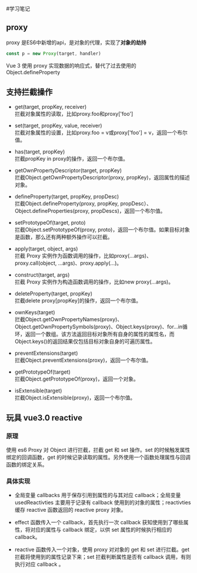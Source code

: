 
#学习笔记

## proxy
proxy 是ES6中新增的api，是对象的代理，实现了**对象的劫持**

```js
const p = new Proxy(target, handler)

```
Vue 3 使用 proxy 实现数据的响应式，替代了过去使用的 Object.defineProperty

## 支持拦截操作

  * get(target, propKey, receiver)  
        拦截对象属性的读取，比如proxy.foo和proxy['foo']
  * set(target, propKey, value, receiver)  
      拦截对象属性的设置，比如proxy.foo = v或proxy['foo'] = v，返回一个布尔值。
  * has(target, propKey)  
      拦截propKey in proxy的操作，返回一个布尔值。
  * getOwnPropertyDescriptor(target, propKey)  
      拦截Object.getOwnPropertyDescriptor(proxy, propKey)，返回属性的描述对象。
  * defineProperty(target, propKey, propDesc)  
      拦截Object.defineProperty(proxy, propKey, propDesc）、Object.defineProperties(proxy, propDescs)，返回一个布尔值。
  * setPrototypeOf(target, proto)  
      拦截Object.setPrototypeOf(proxy, proto)，返回一个布尔值。如果目标对象是函数，那么还有两种额外操作可以拦截。
  * apply(target, object, args)  
      拦截 Proxy 实例作为函数调用的操作，比如proxy(...args)、proxy.call(object, ...args)、proxy.apply(...)。
  * construct(target, args)  
      拦截 Proxy 实例作为构造函数调用的操作，比如new proxy(...args)。
  * deleteProperty(target, propKey)  
      拦截delete proxy[propKey]的操作，返回一个布尔值。
  * ownKeys(target)  
      拦截Object.getOwnPropertyNames(proxy)、Object.getOwnPropertySymbols(proxy)、Object.keys(proxy)、for...in循环，返回一个数组。该方法返回目标对象所有自身的属性的属性名，而Object.keys()的返回结果仅包括目标对象自身的可遍历属性。
  
  * preventExtensions(target)  
      拦截Object.preventExtensions(proxy)，返回一个布尔值。
  * getPrototypeOf(target)  
      拦截Object.getPrototypeOf(proxy)，返回一个对象。
  * isExtensible(target)  
      拦截Object.isExtensible(proxy)，返回一个布尔值。

## 玩具 vue3.0 reactive
### 原理

  使用 es6 Proxy 对 Object 进行拦截，拦截 get 和 set 操作。set 的时候触发属性绑定的回调函数，get 的时候记录读取的属性。另外使用一个函数处理属性与回调函数的绑定关系。

### 具体实现

   * 全局变量 callbacks 用于保存引用到属性的与其对应 callback；全局变量 usedReactivties 主要用于记录有 callback 使用到的对象的属性；reactivties 缓存 reactive 函数返回的 reactive proxy 对象。

   * effect 函数传入一个 callback，首先执行一次 callback 获知使用到了哪些属性，将对应的属性与 callback 绑定，以供 set 属性的时候执行相应的callback。  

   * reactive 函数传入一个对象，使用 proxy 对对象的 get 和 set 进行拦截。get 拦截将使用到的属性记录下来；set 拦截判断属性是否有 callback 调用，有则执行对应 callback 。 

 
